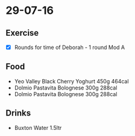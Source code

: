 # 29-07-16

## Exercise

- [x] Rounds for time of Deborah - 1 round Mod A

## Food

- Yeo Valley Black Cherry Yoghurt 450g 464cal
- Dolmio Pastavita Bolognese 300g 288cal
- Dolmio Pastavita Bolognese 300g 288cal

## Drinks

- Buxton Water 1.5ltr


